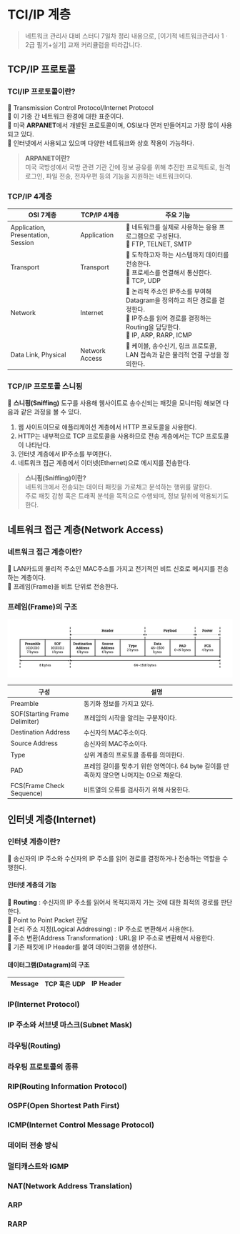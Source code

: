 # TCI/IP 계층

> 네트워크 관리사 대비 스터디 7일차 정리 내용으로, [이기적 네트워크관리사 1ㆍ2급 필기+실기] 교재 커리큘럼을 따라갑니다.

## TCP/IP 프로토콜

### TCI/IP 프로토콜이란?

🔹 Transmission Control Protocol/Internet Protocol<br>
🔹 이 기종 간 네트워크 환경에 대한 표준이다.<br>
🔹 미국 **ARPANET**에서 개발된 프로토콜이며, OSI보다 먼저 만들어지고 가장 많이 사용되고 있다.<br>
🔹 인터넷에서 사용되고 있으며 다양한 네트워크와 상호 작용이 가능하다.<br>

> **ARPANET이란?**<br> 미국 국방성에서 국방 관련 기관 간에 정보 공유를 위해 추진한 프로젝트로, 원격 로그인, 파일 전송, 전자우편 등의 기능을 지원하는 네트워크이다.

### TCP/IP 4계층

| OSI 7계층                          | TCP/IP 4계층   | 주요 기능                                                                                                                                                    |
| ---------------------------------- | -------------- | ------------------------------------------------------------------------------------------------------------------------------------------------------------ |
| Application, Presentation, Session | Application    | 🔹 네트워크를 실제로 사용하는 응용 프로그램으로 구성된다.<br>🔹 FTP, TELNET, SMTP                                                                            |
| Transport                          | Transport      | 🔹 도착하고자 하는 시스템까지 데이터를 전송한다.<br>🔹 프로세스를 연결해서 통신한다.<br>🔹 TCP, UDP                                                          |
| Network                            | Internet       | 🔹 논리적 주소인 IP주소를 부여해 Datagram을 정의하고 최단 경로를 결정한다.<br>🔹 IP주소를 읽어 경로를 결정하는 Routing을 담당한다.<br>🔹 IP, ARP, RARP, ICMP |
| Data Link, Physical                | Network Access | 🔹 케이블, 송수신기, 링크 프로토콜, LAN 접속과 같은 물리적 연결 구성을 정의한다.                                                                             |

### TCP/IP 프로토콜 스니핑

🔹 **스니핑(Sniffing)** 도구를 사용해 웹사이트로 송수신되는 패킷을 모니터링 해보면 다음과 같은 과정을 볼 수 있다.<br>

1. 웹 사이트이므로 애플리케이션 계층에서 HTTP 프로토콜을 사용한다.
2. HTTP는 내부적으로 TCP 프로토콜을 사용하므로 전송 계층에서는 TCP 프로토콜이 나타난다.
3. 인터넷 계층에서 IP주소를 부여한다.
4. 네트워크 접근 계층에서 이더넷(Ethernet)으로 메시지를 전송한다.

> **스니핑(Sniffing)이란?**<br>네트워크에서 전송되는 데이터 패킷을 가로채고 분석하는 행위를 말한다.<br> 주로 패킷 감청 혹은 트래픽 분석을 목적으로 수행되며, 정보 탈취에 악용되기도 한다.

## 네트워크 접근 계층(Network Access)

### 네트워크 접근 계층이란?

🔹 LAN카드의 물리적 주소인 MAC주소를 가지고 전기적인 비트 신호로 메시지를 전송하는 계층이다.<br>
🔹 프레임(Frame)을 비트 단위로 전송한다.

### 프레임(Frame)의 구조

![Frame](https://github.com/CHOO-O/CHOO-study/blob/main/Network/assets/P02-S02-Frame.png?raw=true)

| 구성                          | 설명                                                                                      |
| ----------------------------- | ----------------------------------------------------------------------------------------- |
| Preamble                      | 동기화 정보를 가지고 있다.                                                                |
| SOF(Starting Frame Delimiter) | 프레임의 시작을 알리는 구분자이다.                                                        |
| Destination Address           | 수신자의 MAC주소이다.                                                                     |
| Source Address                | 송신자의 MAC주소이다.                                                                     |
| Type                          | 상위 계층의 프로토콜 종류를 의미한다.                                                     |
| PAD                           | 프레임 길이를 맞추기 위한 영역이다. 64 byte 길이를 만족하지 않으면 나머지는 0으로 채운다. |
| FCS(Frame Check Sequence)     | 비트열의 오류를 검사하기 위해 사용한다.                                                   |

## 인터넷 계층(Internet)

### 인터넷 계층이란?

🔹 송신자의 IP 주소와 수신자의 IP 주소를 읽어 경로를 결정하거나 전송하는 역할을 수행한다.<br>

#### 인터넷 계층의 기능

🔹 **Routing** : 수신자의 IP 주소를 읽어서 목적지까지 가는 것에 대한 최적의 경로를 판단한다.<br>
🔹 Point to Point Packet 전달<br>
🔹 논리 주소 지정(Logical Addressing) : IP 주소로 변환해서 사용한다.<br>
🔹 주소 변환(Address Transformation) : URL을 IP 주소로 변환해서 사용한다.<br>
🔹 기존 패킷에 IP Header를 붙여 데이터그램을 생성한다.<br>

#### 데이터그램(Datagram)의 구조

| Message | TCP 혹은 UDP | IP Header |
| ------- | ------------ | --------- |

### IP(Internet Protocol)

### IP 주소와 서브넷 마스크(Subnet Mask)

### 라우팅(Routing)

### 라우팅 프로토콜의 종류

### RIP(Routing Information Protocol)

### OSPF(Open Shortest Path First)

### ICMP(Internet Control Message Protocol)

### 데이터 전송 방식

### 멀티캐스트와 IGMP

### NAT(Network Address Translation)

### ARP

### RARP

<!-- ## 전송 계층

## 애플리케이션 계층
 -->
